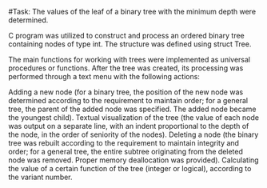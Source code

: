#Task: The values of the leaf of a binary tree with the minimum depth were determined.

C program was utilized to construct and process an ordered binary tree containing nodes of type int. The structure was defined using struct Tree.

The main functions for working with trees were implemented as universal procedures or functions. After the tree was created, its processing was performed through a text menu with the following actions:

Adding a new node (for a binary tree, the position of the new node was determined according to the requirement to maintain order; for a general tree, the parent of the added node was specified. The added node became the youngest child).
Textual visualization of the tree (the value of each node was output on a separate line, with an indent proportional to the depth of the node, in the order of seniority of the nodes).
Deleting a node (the binary tree was rebuilt according to the requirement to maintain integrity and order; for a general tree, the entire subtree originating from the deleted node was removed. Proper memory deallocation was provided).
Calculating the value of a certain function of the tree (integer or logical), according to the variant number.


